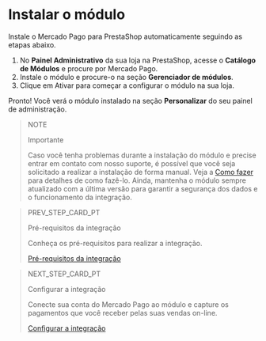 # Instalar o módulo

Instale o Mercado Pago para PrestaShop automaticamente seguindo as etapas abaixo.

1. No **Painel Administrativo** da sua loja na PrestaShop, acesse o **Catálogo de Módulos** e procure por Mercado Pago.
2. Instale o módulo e procure-o na seção **Gerenciador de módulos**.
3. Clique em Ativar para começar a configurar o módulo na sua loja.

Pronto! Você verá o módulo instalado na seção **Personalizar** do seu painel de administração.

> NOTE
>
> Importante
>
> Caso você tenha problemas durante a instalação do módulo e precise entrar em contato com nosso suporte, é possível que você seja solicitado a realizar a instalação de forma manual. Veja a [Como fazer](/developers/pt/docs/prestashop/how-tos/install-module-manually) para detalhes de como fazê-lo. Ainda, mantenha o módulo sempre atualizado com a última versão para garantir a segurança dos dados e o funcionamento da integração.

> PREV_STEP_CARD_PT
>
> Pré-requisitos da integração
>
> Conheça os pré-requisitos para realizar a integração.
>
> [Pré-requisitos da integração](/developers/pt/docs/prestashop/prerequisites)

> NEXT_STEP_CARD_PT
>
> Configurar a integração
>
> Conecte sua conta do Mercado Pago ao módulo e capture os pagamentos que você receber pelas suas vendas on-line.
>
> [Configurar a integração](/developers/pt/docs/prestashop/integration)
